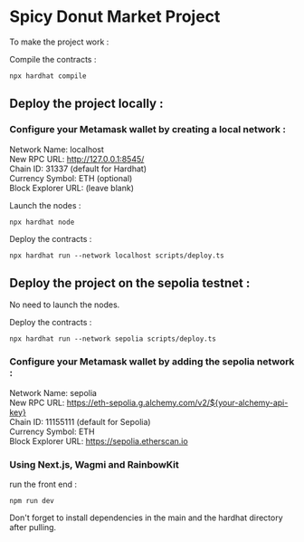 # Spicy Donut Market Project

To make the project work :

Compile the contracts :
```shell
npx hardhat compile
```

## Deploy the project locally :

### Configure your Metamask wallet by creating a local network :
Network Name: localhost  
New RPC URL: http://127.0.0.1:8545/  
Chain ID: 31337 (default for Hardhat)  
Currency Symbol: ETH (optional)  
Block Explorer URL: (leave blank)

Launch the nodes :
```shell
npx hardhat node
```

Deploy the contracts :
```shell
npx hardhat run --network localhost scripts/deploy.ts
```

## Deploy the project on the sepolia testnet :

No need to launch the nodes.

Deploy the contracts :
```shell
npx hardhat run --network sepolia scripts/deploy.ts
```

### Configure your Metamask wallet by adding the sepolia network :
Network Name: sepolia  
New RPC URL: https://eth-sepolia.g.alchemy.com/v2/${your-alchemy-api-key}  
Chain ID: 11155111 (default for Sepolia)  
Currency Symbol: ETH   
Block Explorer URL: https://sepolia.etherscan.io

### Using Next.js, Wagmi and RainbowKit

run the front end : 
```shell
npm run dev
```

Don't forget to install dependencies in the main and the hardhat directory after pulling.
